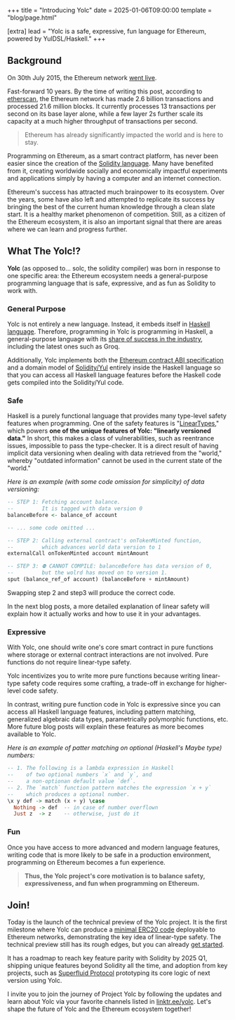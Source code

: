+++
title = "Introducing Yolc"
date = 2025-01-06T09:00:00
template = "blog/page.html"

[extra]
lead = "Yolc is a safe, expressive, fun language for Ethereum, powered by YulDSL/Haskell."
+++

## Background

On 30th July 2015, the Ethereum network [went live](https://blog.ethereum.org/2015/07/30/ethereum-launches).

Fast-forward 10 years. By the time of writing this post, according to [etherscan](https://etherscan.io/), the Ethereum
network has made 2.6 billion transactions and processed 21.6 million blocks. It currently processes 13 transactions per
second on its base layer alone, while a few layer 2s further scale its capacity at a much higher throughput of
transactions per second.

> Ethereum has already significantly impacted the world and is here to stay.

Programming on Ethereum, as a smart contract platform, has never been easier since the creation of the [Solidity
language](https://soliditylang.org/). Many have benefited from it, creating worldwide socially and economically
impactful experiments and applications simply by having a computer and an internet connection.

Ethereum's success has attracted much brainpower to its ecosystem. Over the years, some have also left and attempted to
replicate its success by bringing the best of the current human knowledge through a clean slate start. It is a healthy
market phenomenon of competition. Still, as a citizen of the Ethereum ecosystem, it is also an important signal that
there are areas where we can learn and progress further.

## What The Yolc!?

**Yolc** (as opposed to... solc, the solidity compiler) was born in response to one specific area: the Ethereum
ecosystem needs a general-purpose programming language that is safe, expressive, and as fun as Solidity to work with.

### General Purpose

Yolc is not entirely a new language. Instead, it embeds itself in [Haskell
language](https://www.haskell.org/). Therefore, programming in Yolc is programming in Haskell, a general-purpose
language with its [share of success in the industry](https://github.com/erkmos/haskell-companies), including the latest
ones such as Groq.

Additionally, Yolc implements both the [Ethereum contract ABI
specification](https://docs.soliditylang.org/en/latest/abi-spec.html) and a domain model of
[Solidity/Yul](https://docs.soliditylang.org/en/latest/yul.html) entirely inside the Haskell language so that you can
access all Haskell language features before the Haskell code gets compiled into the Solidity/Yul code.


### Safe

Haskell is a purely functional language that provides many type-level safety features when programming. One of the
safety features is
"[LinearTypes](https://ghc.gitlab.haskell.org/ghc/doc/users_guide/exts/linear_types.html#design-and-further-reading),"
which powers **one of the unique features of Yolc: "linearly versioned data."**  In short, this makes a class of
vulnerabilities, such as reentrance issues, impossible to pass the type-checker. It is a direct result of having
implicit data versioning when dealing with data retrieved from the "world," whereby "outdated information" cannot be
used in the current state of the "world."

*Here is an example (with some code omission for simplicity) of data versioning:*

```haskell
-- STEP 1: Fetching account balance.
--         It is tagged with data version 0
balanceBefore <- balance_of account

-- ... some code omitted ...

-- STEP 2: Calling external contract's onTokenMinted function,
--         which advances world data version to 1
externalCall onTokenMinted account mintAmount

-- STEP 3: ⛔ CANNOT COMPILE: balanceBefore has data version of 0,
--         but the wolrd has moved on to version 1.
sput (balance_ref_of account) (balanceBefore + mintAmount)

```

Swapping step 2 and step3 will produce the correct code.

In the next blog posts, a more detailed explanation of linear safety will explain how it actually works and how to use
it in your advantages.

### Expressive

With Yolc, one should write one's core smart contract in pure functions where storage or external contract interactions
are not involved. Pure functions do not require linear-type safety.

Yolc incentivizes you to write more pure functions because writing linear-type safety code requires some crafting, a
trade-off in exchange for higher-level code safety.

In contrast, writing pure function code in Yolc is expressive since you can access all Haskell language features,
including pattern matching, generalized algebraic data types, parametrically polymorphic functions, etc. More future
blog posts will explain these features as more becomes available to Yolc.


*Here is an example of patter matching on optional (Haskell's Maybe type) numbers:*

```haskell
-- 1. The following is a lambda expression in Haskell
--    of two optional numbers `x` and `y`, and
--    a non-optionan default value `def`.
-- 2. The `match` function pattern matches the expression `x + y`
--    which produces a optional number.
\x y def -> match (x + y) \case
  Nothing -> def  -- in case of number overflown
  Just z  -> z    -- otherwise, just do it
```

### Fun

Once you have access to more advanced and modern language features, writing code that is more likely to be safe in a
production environment, programming on Ethereum becomes a fun experience.

> **Thus, the Yolc project's core motivation is to balance safety, expressiveness, and fun when programming on
> Ethereum.**

## Join!

Today is the launch of the technical preview of the Yolc project. It is the first milestone where Yolc can produce a
[minimal ERC20 code](https://github.com/yolc-dev/yul-dsl-monorepo/tree/master/examples/demo/src) deployable to Ethereum
networks, demonstrating the key idea of linear-type safety. The technical preview still has its rough edges, but you can
already [get started](/docs/getting-started/introduction/).

It has a roadmap to reach key feature parity with Solidity by 2025 Q1, shipping unique features beyond Solidity all the
time, and adoption from key projects, such as [Superfluid
Protocol](https://github.com/superfluid-finance/protocol-monorepo/) prototyping its core logic of next version using
Yolc.

I invite you to join the journey of Project Yolc by following the updates and learn about Yolc via your favorite
channels listed in [linktr.ee/yolc](https://linktr.ee/yolc). Let's shape the future of Yolc and the Ethereum ecosystem
together!
